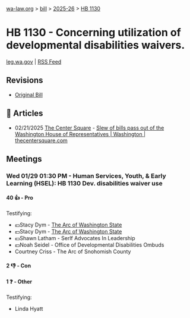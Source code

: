 [wa-law.org](/) > [bill](/bill/) > [2025-26](/bill/2025-26/) > [HB 1130](/bill/2025-26/hb/1130/)

# HB 1130 - Concerning utilization of developmental disabilities waivers.
[leg.wa.gov](https://app.leg.wa.gov/billsummary?BillNumber=1130&Year=2025&Initiative=false) | [RSS Feed](./rss.xml)

## Revisions
* [Original Bill](1/)

## 📰 Articles
* 02/21/2025 [The Center Square](/org/the_center_square/) - [Slew of bills pass out of the Washington House of Representatives | Washington | thecentersquare.com](https://www.thecentersquare.com/washington/article_67329b24-eff2-11ef-8f14-c7be1b7a4b31.html#:~:text=House%20Bill%201130)

## Meetings
### Wed 01/29 01:30 PM - Human Services, Youth, & Early Learning (HSEL): HB 1130 Dev. disabilities waiver use
#### 40 👍 - Pro
Testifying:
* 💵Stacy Dym - [The Arc of Washington State](/org/the_arc_of_washington_state/)
* 💵Stacy Dym - [The Arc of Washington State](/org/the_arc_of_washington_state/)
* 💵Shawn Latham - Serlf Advocates In Leadership
* 💵Noah Seidel - Office of Developmental Disabilities Ombuds
* Courtney Criss - The Arc of Snohomish County

#### 2 👎 - Con

#### 1 ❓ - Other
Testifying:
* Linda Hyatt
